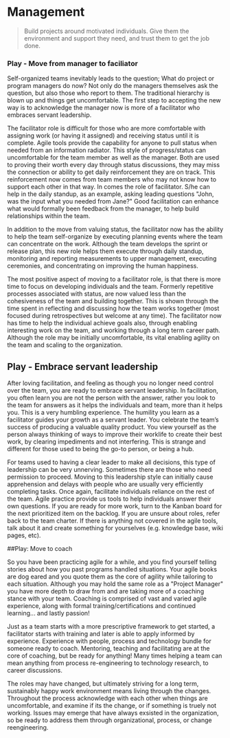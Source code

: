 # Management

> Build projects around motivated individuals. Give them the environment and support they need, and trust them to get the job done.


### Play - Move from manager to faciliator

Self-organized teams inevitably leads to the question; What do project or program managers do now?  Not only do the managers themselves ask the question, but also those who report to them.  The traditional hierarchy is blown up and things get uncomfortable.  The first step to accepting the new way is to acknowledge the manager now is more of a facilitator who embraces servant leadership.

The facilitator role is difficult for those who are more comfortable with assigning work (or having it assigned) and receiving status until it is complete.  Agile tools provide the capability for anyone to  pull status when needed from an information radiator.  This style of progress/status can uncomfortable for the team member as well as the manager.  Both are used to proving their worth every day through status discussions, they may miss the connection or ability to get daily reinforcement they are on track.  This reinforcement now comes from team members who may not know how to support each other in that way.  In comes the role of facilitator.  S/he can help in the daily standup, as an example, asking leading questions "John, was the input what you needed from Jane?" Good facilitation can enhance what would formally been feedback from the manager, to help build relationships within the team.  

In addition to the move from valuing status, the facilitator now has the ability to help the team self-organize by executing planning events where the team can concentrate on the work.  Although the team develops the sprint or release plan, this new role helps them execute through daily standup, monitoring and reporting measurements to upper management, executing ceremonies, and concentrating on improving the human happiness.

The most positive aspect of moving to a facilitator role, is that there is more time to focus on developing individuals and the team.  Formerly repetitive processes associated with status, are now valued less than the cohesiveness of the team and building together.  This is shown through the time spent in reflecting and discussing how the team works together (most focused during retrospectives but welcome at any time).  The facilitator now has time to help the individual achieve goals also, through enabling interesting work on the team, and working through a long term career path.  Although the role may be initially uncomfortable, its vital enabling agility on the team and scaling to the organization.

## Play - Embrace servant leadership

After loving facilitation, and feeling as though you no longer need control over the team, you are ready to embrace servant leadership.  In facilitation, you often learn you are not the person with the answer, rather you look to the team for answers as it helps the individuals and team, more than it helps you.  This is a very humbling experience.  The humility you learn as a facilitator guides your growth as a servant leader.  You celebrate the team’s success of producing a valuable quality product.  You view yourself as the person always thinking of ways to improve their worklife to create their best work, by clearing impediments and not interfering.  This is strange and different for those used to being the go-to person, or being a hub.  

For teams used to having a clear leader to make all decisions, this type of leadership can be very unnerving.  Sometimes there are those who need permission to proceed.  Moving to this leadership style can initially cause apprehension and delays with people who are usually very efficiently completing tasks.  Once again, facilitate individuals reliance on the rest of the team. Agile practice provide us tools to help individuals answer their own questions.  If you are ready for more work, turn to the Kanban board for the next prioritized item on the backlog.  If you are unsure about roles, refer back to the team charter.  If there is anything not covered in the agile tools, talk about it and create something for yourselves (e.g. knowledge base, wiki pages, etc).

##Play: Move to coach

So you have been practicing agile for a while, and you find yourself telling stories about how you past programs handled situations.  Your agile books are dog eared and you quote them as the core of agility while tailoring to each situation.  Although you may hold the same role as a "Project Manager" you have more depth to draw from and are taking more of a coaching stance with your team.  Coaching is comprised of vast and varied agile experience, along with formal training/certifications and continued learning... and lastly passion!

Just as a team starts with a more prescriptive framework to get started, a facilitator starts with training and later is able to apply informed by experience.  Experience with people, process and technology bundle for someone ready to coach.  Mentoring, teaching and facilitating are at the core of coaching, but be ready for anything!  Many times helping a team can mean anything from process re-engineering to technology research, to career discussions.  

The roles may have changed, but ultimately striving for a long term, sustainably happy work environment means living through the changes.  Throughout the process acknowledge with each other when things are uncomfortable, and examine if its the change, or if something is truely not working.  Issues may emerge that have always exsisted in the organization, so be ready to address them through organizational, process, or change reengineering.
